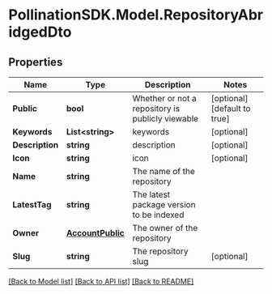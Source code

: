 
# PollinationSDK.Model.RepositoryAbridgedDto

## Properties

Name | Type | Description | Notes
------------ | ------------- | ------------- | -------------
**Public** | **bool** | Whether or not a repository is publicly viewable | [optional] [default to true]
**Keywords** | **List&lt;string&gt;** | keywords | [optional] 
**Description** | **string** | description | [optional] 
**Icon** | **string** | icon | [optional] 
**Name** | **string** | The name of the repository | 
**LatestTag** | **string** | The latest package version to be indexed | 
**Owner** | [**AccountPublic**](AccountPublic.md) | The owner of the repository | 
**Slug** | **string** | The repository slug | [optional] 

[[Back to Model list]](../README.md#documentation-for-models)
[[Back to API list]](../README.md#documentation-for-api-endpoints)
[[Back to README]](../README.md)

